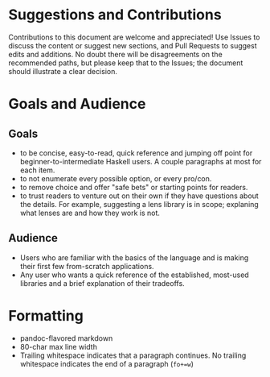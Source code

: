 # Suggestions and Contributions

Contributions to this document are welcome and appreciated! Use Issues to 
discuss the content or suggest new sections, and Pull Requests to suggest edits 
and additions. No doubt there will be disagreements on the recommended paths, 
but please keep that to the Issues; the document should illustrate a clear 
decision.

# Goals and Audience

## Goals

* to be concise, easy-to-read, quick reference and jumping off point for 
  beginner-to-intermediate Haskell users. A couple paragraphs at most for each 
  item.
* to not enumerate every possible option, or every pro/con. 
* to remove choice and offer "safe bets" or starting points for readers. 
* to trust readers to venture out on their own if they have questions about the 
  details. For example, suggesting a lens library is in scope; explaning what 
  lenses are and how they work is not.

## Audience

* Users who are familiar with the basics of the language and is making their 
  first few from-scratch applications.
* Any user who wants a quick reference of the established, most-used libraries 
  and a brief explanation of their tradeoffs.

# Formatting

* pandoc-flavored markdown
* 80-char max line width
* Trailing whitespace indicates that a paragraph continues. No trailing 
  whitespace indicates the end of a paragraph (`fo+=w`)
